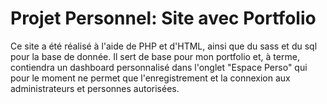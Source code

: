 # Projet Personnel: Site avec Portfolio

Ce site a été réalisé à l'aide de PHP et d'HTML, ainsi que du sass et du sql pour la base de donnée.
Il sert de base pour mon portfolio et, à terme, contiendra un dashboard personnalisé dans l'onglet "Espace Perso" qui pour le moment ne permet que l'enregistrement et la connexion aux administrateurs et personnes autorisées.